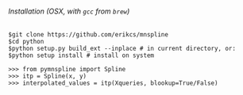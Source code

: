 ###### Installation (OSX, with `gcc` from `brew`)
```
$git clone https://github.com/erikcs/mnspline
$cd python
$python setup.py build_ext --inplace # in current directory, or:
$python setup install # install on system

>>> from pymnspline import Spline
>>> itp = Spline(x, y)
>>> interpolated_values = itp(Xqueries, blookup=True/False)
```
